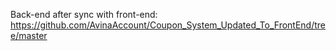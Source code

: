 Back-end after sync with front-end: https://github.com/AvinaAccount/Coupon_System_Updated_To_FrontEnd/tree/master
